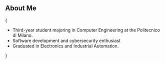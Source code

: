 ## About Me
{
  * Third-year student majoring in Computer Engineering at the Politecnico di Milano. 
  * Software development and cybersecurity enthusiast
  * Graduated in Electronics and Industrial Automation.

}
